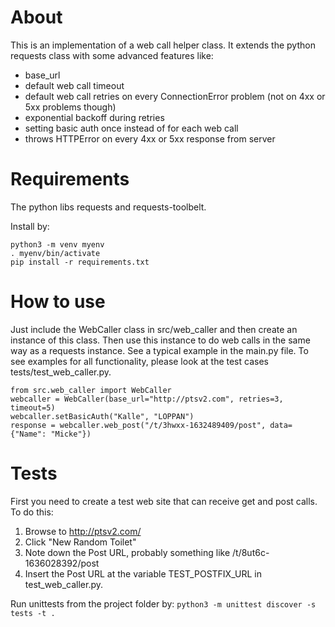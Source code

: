 # About
This is an implementation of a web call helper class. It extends the python requests class
with some advanced features like:
- base_url
- default web call timeout
- default web call retries on every ConnectionError problem (not on 4xx or 5xx problems though)
- exponential backoff during retries
- setting basic auth once instead of for each web call
- throws HTTPError on every 4xx or 5xx response from server

# Requirements
The python libs requests and requests-toolbelt.

Install by:
```
python3 -m venv myenv
. myenv/bin/activate
pip install -r requirements.txt
```

# How to use
Just include the WebCaller class in src/web_caller and then create an instance of this class.
Then use this instance to do web calls in the same way as a requests instance.
See a typical example in the main.py file.
To see examples for all functionality, please look at the test cases tests/test_web_caller.py.

```
from src.web_caller import WebCaller
webcaller = WebCaller(base_url="http://ptsv2.com", retries=3, timeout=5)
webcaller.setBasicAuth("Kalle", "LOPPAN")
response = webcaller.web_post("/t/3hwxx-1632489409/post", data={"Name": "Micke"})
```

# Tests
First you need to create a test web site that can receive get and post calls.
To do this:
1. Browse to http://ptsv2.com/
2. Click "New Random Toilet"
3. Note down the Post URL, probably something like /t/8ut6c-1636028392/post
4. Insert the Post URL at the variable TEST_POSTFIX_URL in test_web_caller.py.

Run unittests from the project folder by:
```python3 -m unittest discover -s tests -t .```